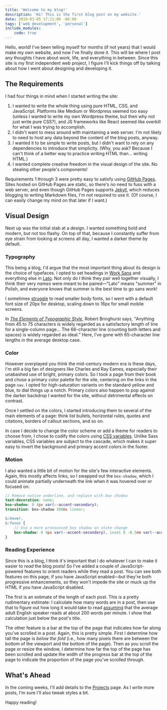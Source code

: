 ```yaml
---
title: 'Welcome to my blog!'
description: 'Hi! This is the first blog post on my website.'
date: 2019-03-05 17:11:00 -06:00
tags: ['web development', 'personal']
include_modules:
    code: true
---
```


Hello, world! I've been telling myself for months (if not years) that I would make my own website, and now I've finally done it. This will be where I post any thoughts I have about work, life, and everything in between. Since this site is my first independent web project, I figure I'll kick things off by talking about how I went about designing and developing it.

## The Requirements

I had four things in mind when I started writing the site:

1. I wanted to write the whole thing using pure HTML, CSS, and JavaScript. Platforms like Medium or Wordpress seemed too easy (unless I wanted to write my own Wordpress theme, but then why not just write pure CSS?), and JS frameworks like React seemed like overkill for what I was trying to accomplish.
2. I didn't want to mess around with maintaining a web server. I'm not likely to need to host any data beyond the content of the blog posts, anyway.
3. I wanted it to be simple to write posts, but I didn't want to rely on any dependencies to introduce that simplicity. (Why, you ask? Because I can't think of a better way to practice writing HTML than... writing HTML.)
4. I wanted complete creative freedom in the visual design of the site. No stealing other people's components!

Requirements 1 through 3 were pretty easy to satisfy using [GitHub Pages](https://pages.github.com). Sites hosted on GitHub Pages are static, so there's no need to fuss with a web server, and even though GitHub Pages supports [Jekyll](https://jekyllrb.com), which reduces blogging to writing Markdown files, I'm not required to use it. (Of course, I can easily change my mind on that later if I want.)

## Visual Design

Next up was the initial stab at a design. I wanted something bold and modern, but not too flashy. On top of that, because I constantly suffer from eye strain from looking at screens all day, I wanted a darker theme by default.

### Typography

This being a blog, I'd argue that the most important thing about its design is the choice of typefaces. I opted to set headings in [Work Sans](https://fonts.google.com/specimen/Work+Sans) and everything else in [Lato](https://fonts.google.com/specimen/Lato). Not only do I think they pair well together visually, I think their very _names_ were meant to be paired&mdash;"<span lang="pl">Lato</span>" means "summer" in Polish, and everyone knows that summer is the best time to go sans work!

I sometimes [struggle](https://blog.marvelapp.com/body-text-small) to read smaller body fonts, so I went with a default font size of 20px for desktop, scaling down to 16px for small mobile screens.

In <cite>[The Elements of Typographic Style](http://webtypography.net/2.1.2)</cite>, Robert Bringhurst says, <q>Anything from 45 to 75 characters is widely regarded as a satisfactory length of line for a single-column page... The 66-character line (counting both letters and spaces) is widely regarded as ideal.</q> Here, I've gone with 65-character line lengths in the average desktop case.

### Color

However overplayed you think the mid-century modern era is these days, I'm still a big fan of designers like Charles and Ray Eames, especially their unabashed use of bright, primary colors. So I took a page from their book and chose a primary color palette for the site, centering on the links in the page `nav`. I opted for high-saturation variants on the standard yellow and blue, to dial things up a notch. Primary colors also happen to pop against the darker backdrop I wanted for the site, without detrimental effects on contrast.

Once I settled on the colors, I started introducing them to several of the main elements of a page: think list bullets, horizontal rules, quotes and citations, borders of callout sections, and so on.

In case I decide to change the color scheme or add a theme for readers to choose from, I chose to codify the colors using [CSS variables](https://developer.mozilla.org/en-US/docs/Web/CSS/Using_CSS_variables). Unlike Sass variables, CSS variables are subject to the cascade, which makes it super easy to invert the background and primary accent colors in the footer.

### Motion

I also wanted a little bit of motion for the site's few interactive elements. Again, this mostly affects links, so I swapped out the `box-shadow`, which I could animate partially underneath the link when it was hovered over or focused on:

```scss
// Remove native underline, and replace with box shadow
text-decoration: none;
box-shadow: 0 4px var(--accent-secondary);
transition: box-shadow 100ms linear;

&:hover,
&:focus {
	// Use a more pronounced box shadow on state change
	box-shadow: 0 4px var(--accent-secondary), inset 0 -0.5em var(--accent-secondary);
}
```

### Reading Experience

Since this is a blog, I think it's important that I do whatever I can to make it easier to _read_ the blog posts! So I've added a couple of JavaScript-powered features to orient readers while they read a post. You can see both features on this page, if you have JavaScript enabled&mdash;but they're both progressive enhancements, so they won't impede the site or muck up the HTML if you have JavaScript disabled.

The first is an estimate of the length of each post. This is a pretty rudimentary estimate: I calculate how many words are in a post, then use that to figure out how long it would take to read [assuming](https://en.wikipedia.org/wiki/Words_per_minute#Reading_and_comprehension) that the average adult English speaker reads at about 200 words per minute. I show that calculation just below the post's title.

The other feature is a bar at the top of the page that indicates how far along you've scrolled in a post. Again, this is pretty simple. First I determine how tall the page is _below the fold_ (i.e., how many pixels there are between the bottom of the viewport and the bottom of the page). Then as you scroll the page or resize the window, I determine how far the top of the page has been scrolled and update the width of the progress bar at the top of the page to indicate the proportion of the page you've scrolled through.

## What's Ahead

In the coming weeks, I'll add details to the [Projects](/projects) page. As I write more posts, I'm sure I'll also tweak styles a bit.

Happy reading!
